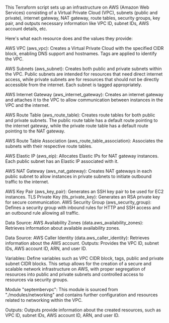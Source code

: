 This Terraform script sets up an infrastructure on AWS (Amazon Web Services) consisting of a Virtual Private Cloud (VPC), subnets (public and private), internet gateway, NAT gateway, route tables, security groups, key pair, and outputs necessary information like VPC ID, subnet IDs, AWS account details, etc.

Here's what each resource does and the values they provide:

AWS VPC (aws_vpc): Creates a Virtual Private Cloud with the specified CIDR block, enabling DNS support and hostnames. Tags are applied to identify the VPC.

AWS Subnets (aws_subnet): Creates both public and private subnets within the VPC. Public subnets are intended for resources that need direct internet access, while private subnets are for resources that should not be directly accessible from the internet. Each subnet is tagged appropriately.

AWS Internet Gateway (aws_internet_gateway): Creates an internet gateway and attaches it to the VPC to allow communication between instances in the VPC and the internet.

AWS Route Table (aws_route_table): Creates route tables for both public and private subnets. The public route table has a default route pointing to the internet gateway, while the private route table has a default route pointing to the NAT gateway.

AWS Route Table Association (aws_route_table_association): Associates the subnets with their respective route tables.

AWS Elastic IP (aws_eip): Allocates Elastic IPs for NAT gateway instances. Each public subnet has an Elastic IP associated with it.

AWS NAT Gateway (aws_nat_gateway): Creates NAT gateways in each public subnet to allow instances in private subnets to initiate outbound traffic to the internet.

AWS Key Pair (aws_key_pair): Generates an SSH key pair to be used for EC2 instances.
TLS Private Key (tls_private_key): Generates an RSA private key for secure communication.
AWS Security Group (aws_security_group): Defines a security group with inbound rules for HTTP and SSH access and an outbound rule allowing all traffic.

Data Source: AWS Availability Zones (data.aws_availability_zones): Retrieves information about available availability zones.

Data Source: AWS Caller Identity (data.aws_caller_identity): Retrieves information about the AWS account.
Outputs: Provides the VPC ID, subnet IDs, AWS account ID, ARN, and user ID.

Variables: Define variables such as VPC CIDR block, tags, public and private subnet CIDR blocks.
This setup allows for the creation of a secure and scalable network infrastructure on AWS, with proper segregation of resources into public and private subnets and controlled access to resources via security groups.

Module "septembervpc": This module is sourced from "./modules/networking" and contains further configuration and resources related to networking within the VPC. 

Outputs: Outputs provide information about the created resources, such as VPC ID, subnet IDs, AWS account ID, ARN, and user ID.